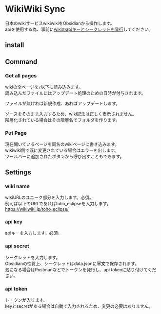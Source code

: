 # WikiWiki Sync
日本のwikiサービスwikiwikiをObsidianから操作します。  
apiを使用する為、事前に[wikiのapiキーとシークレットを発行](https://zawazawa.jp/wikiwiki-rest-api/topic/5)してください。
## install

## Command
### Get all pages
wikiの全ページを`/`以下に読み込みます。  
読み込んだファイルにはアップデート処理のための日時が付与されます。

ファイルが無ければ新規作成、あればアップデートします。  

ソースをそのまま入力するため、wiki記法は正しく表示されません。  
階層化されている場合はその階層名でフォルダを作ります。  
### Put Page
現在開いているページを同名のwikiページに書き込みます。  
wikiwiki側で既に変更されている場合はエラーを出します。  
ツールバーに追加されたボタンから呼び出すこともできます。
## Settings
### wiki name
wikiURLのユニーク部分を入力します。必須。  
例えば以下のURLであればtoho_eclipseを入力します。  
https://wikiwiki.jp/toho_eclipse/
### api key
apiキーを入力します。必須。
### api secret
シークレットを入力します。  
Obsidianの性質上、シークレットはdata.jsonに**平文**で保存されます。  
気になる場合はPostmanなどでトークンを発行し、api tokenに貼り付けてください。
### api token
トークンが入ります。  
keyとsecretがある場合は自動で入力されるため、変更の必要はありません。
